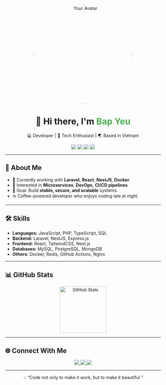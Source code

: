 <!-- Banner or Avatar -->
<p align="center">
  <img src="https://cdn.svgator.com/images/2024/01/svgator-bird-alligator-cta.gif" width="320" style="border-radius: 50%" alt="Your Avatar"/>
</p>

<!-- Title -->
<h1 align="center">👋 Hi there, I'm <span style="color:#4CAF50">Bap Yeu</span></h1>
<p align="center">
  💻 Developer | 🚀 Tech Enthusiast | 🌏 Based in Vietnam
</p>

<!-- Badges -->
<p align="center">
  <img src="https://img.shields.io/badge/Code-JavaScript-yellow?style=for-the-badge"/>
  <img src="https://img.shields.io/badge/Framework-Laravel-red?style=for-the-badge"/>
  <img src="https://img.shields.io/badge/Framework-React-blue?style=for-the-badge"/>
  <img src="https://img.shields.io/badge/Cloud-Docker-blue?style=for-the-badge"/>
</p>

---

## 🚀 About Me
- 🌱 Currently working with **Laravel**, **React**, **NestJS**, **Docker**.
- 🔭 Interested in **Microservices**, **DevOps**, **CI/CD pipelines**.
- 🎯 Goal: Build **stable, secure, and scalable** systems.
- ☕ Coffee-powered developer who enjoys coding late at night.

---

## 🛠️ Skills
- **Languages:** JavaScript, PHP, TypeScript, SQL  
- **Backend:** Laravel, NestJS, Express.js  
- **Frontend:** React, TailwindCSS, Next.js  
- **Databases:** MySQL, PostgreSQL, MongoDB  
- **Others:** Docker, Redis, GitHub Actions, Nginx  

---

## 📊 GitHub Stats
<p align="center">
  <img src="https://github-readme-stats.vercel.app/api?username=bapcai02&show_icons=true&theme=radical" height="150" alt="GitHub Stats"/>
</p>

---

## 🌐 Connect With Me
<p align="center">
  <a href="https://www.facebook.com/angha.459864/">
    <img src="https://img.shields.io/badge/Facebook-1877F2?style=for-the-badge&logo=facebook&logoColor=white"/>
  </a>
  <a href="mailto:hadv9x@hmail.com">
    <img src="https://img.shields.io/badge/Gmail-red?style=for-the-badge&logo=gmail"/>
  </a>
  <a href="https://github.com/bapcai02">
    <img src="https://img.shields.io/badge/GitHub-black?style=for-the-badge&logo=github"/>
  </a>
</p>

---

<p align="center">
  💡 “Code not only to make it work, but to make it beautiful.”
</p>
